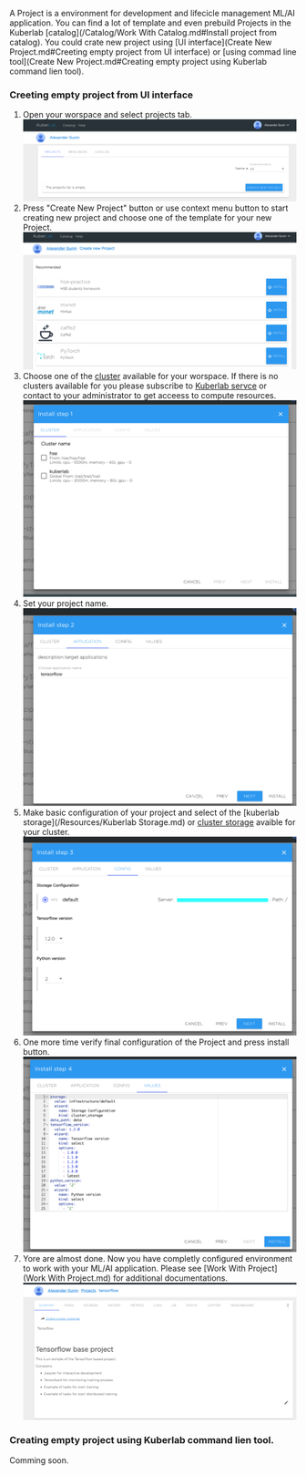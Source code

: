 A Project is a environment for development and lifecicle management ML/AI application. You can find a lot of template and even prebuild Projects in the Kuberlab [catalog](/Catalog/Work With Catalog.md#Install project from catalog). You could crate new project using [UI interface](Create New Project.md#Creeting empty project from UI interface) or [using commad line tool](Create New Project.md#Creating empty project using Kuberlab command lien tool).

### Creeting empty project from UI interface
1. Open your worspace and select projects tab.
![](/img/project/create1.png)
2. Press "Create New Project" button or use context menu button to start creating new project and choose one of the template for your new Project.
![](/img/project/wizard-1.png)
3. Choose one of the [cluster](/Resources/Cluster.md) available for your worspace. If there is no clusters available for you please subscribe to [Kuberlab servce](/Settings/User.md#Billing) or contact to your administrator to get acceess to compute resources.
![](/img/project/wizard-2.png)
4. Set your project name.
![](/img/project/wizard-3.png)
5. Make basic configuration of your project and select of the [kuberlab storage](/Resources/Kuberlab Storage.md) or [cluster storage](/Resources/Clusters.md) avaible for your cluster.
![](/img/project/wizard-4.png)
6. One more time verify final configuration of the Project and press install button.
![](/img/project/wizard-5.png)
7. Yore are almost done. Now you have completly configured environment to work with your ML/AI application. Please see [Work With Project](Work With Project.md) for additional documentations.
![](/img/project/wizard-6.png)
### Creating empty project using Kuberlab command lien tool.
Comming soon.
